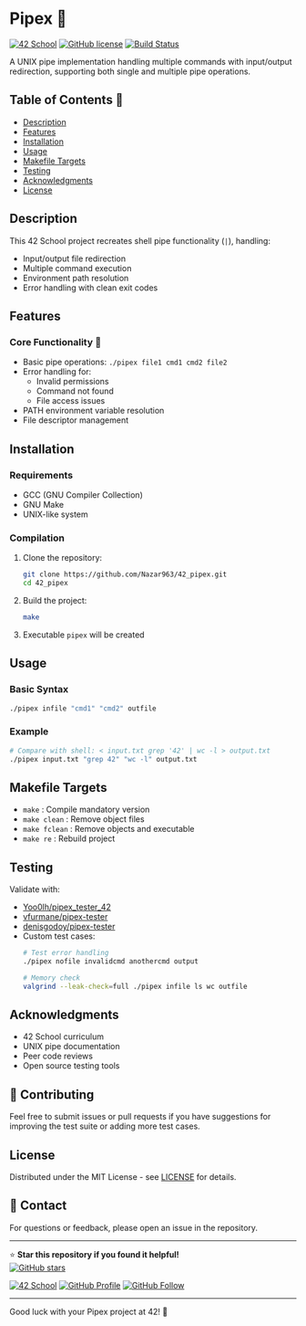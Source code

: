 # Pipex 🔄

[![42 School](https://img.shields.io/badge/42-School-blue)](https://42firenze.it/)
[![GitHub license](https://img.shields.io/github/license/Nazar963/42_pipex)](https://github.com/Nazar963/42_pipex/blob/master/LICENSE)
[![Build Status](https://img.shields.io/github/actions/workflow/status/Nazar963/42_pipex/.github/workflows/build.yml?branch=main)](https://github.com/Nazar963/42_pipex/.github/workflows/build.yml)

A UNIX pipe implementation handling multiple commands with input/output redirection, supporting both single and multiple pipe operations.

## Table of Contents 📖
- [Description](#description)
- [Features](#features)
- [Installation](#installation)
- [Usage](#usage)
- [Makefile Targets](#makefile-targets)
- [Testing](#testing)
- [Acknowledgments](#acknowledgments)
- [License](#license)

## Description
This 42 School project recreates shell pipe functionality (`|`), handling:
- Input/output file redirection
- Multiple command execution
- Environment path resolution
- Error handling with clean exit codes

## Features

### Core Functionality 🔧
- Basic pipe operations: `./pipex file1 cmd1 cmd2 file2`
- Error handling for:
  - Invalid permissions
  - Command not found
  - File access issues
- PATH environment variable resolution
- File descriptor management

## Installation

### Requirements
- GCC (GNU Compiler Collection)
- GNU Make
- UNIX-like system

### Compilation
1. Clone the repository:
   ```bash
   git clone https://github.com/Nazar963/42_pipex.git
   cd 42_pipex
   ```
2. Build the project:
   ```bash
   make
   ```
3. Executable `pipex` will be created

## Usage

### Basic Syntax
```bash
./pipex infile "cmd1" "cmd2" outfile
```

### Example
```bash
# Compare with shell: < input.txt grep '42' | wc -l > output.txt
./pipex input.txt "grep 42" "wc -l" output.txt
```

## Makefile Targets
- `make` : Compile mandatory version
- `make clean` : Remove object files
- `make fclean` : Remove objects and executable
- `make re` : Rebuild project

## Testing
Validate with:
- [Yoo0lh/pipex_tester_42](https://github.com/Yoo0lh/pipex_tester_42)
- [vfurmane/pipex-tester](https://github.com/vfurmane/pipex-tester#readme)
- [denisgodoy/pipex-tester](https://github.com/denisgodoy/pipex-tester)
- Custom test cases:
  ```bash
  # Test error handling
  ./pipex nofile invalidcmd anothercmd output
  
  # Memory check
  valgrind --leak-check=full ./pipex infile ls wc outfile
  ```

## Acknowledgments
- 42 School curriculum
- UNIX pipe documentation
- Peer code reviews
- Open source testing tools
  
## 🤝 Contributing
Feel free to submit issues or pull requests if you have suggestions for improving the test suite or adding more test cases.

## License
Distributed under the MIT License - see [LICENSE](LICENSE) for details.

## 📧 Contact
For questions or feedback, please open an issue in the repository.

---

⭐ **Star this repository if you found it helpful!**  
[![GitHub stars](https://img.shields.io/github/stars/Nazar963/42_pipex?style=social)](https://github.com/Nazar963/42_pipex/stargazers)

[![42 School](https://img.shields.io/badge/42-profile-blue)](https://profile-v3.intra.42.fr/users/naal-jen)
[![GitHub Profile](https://img.shields.io/badge/GitHub-Nazar963-lightgrey)](https://github.com/Nazar963)
[![GitHub Follow](https://img.shields.io/github/followers/Nazar963?style=social)](https://github.com/Nazar963)

---
Good luck with your Pipex project at 42! 🚀
